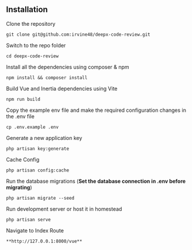 ## Installation

Clone the repository

    git clone git@github.com:irvine48/deepx-code-review.git

Switch to the repo folder

    cd deepx-code-review

Install all the dependencies using composer & npm

    npm install && composer install

Build Vue and Inertia dependencies using Vite

    npm run build

Copy the example env file and make the required configuration changes in the .env file

    cp .env.example .env

Generate a new application key

    php artisan key:generate

Cache Config

    php artisan config:cache

Run the database migrations (**Set the database connection in .env before migrating**)

    php artisan migrate --seed

Run development server or host it in homestead

    php artisan serve

Navigate to Index Route

    **http://127.0.0.1:8000/vue**
